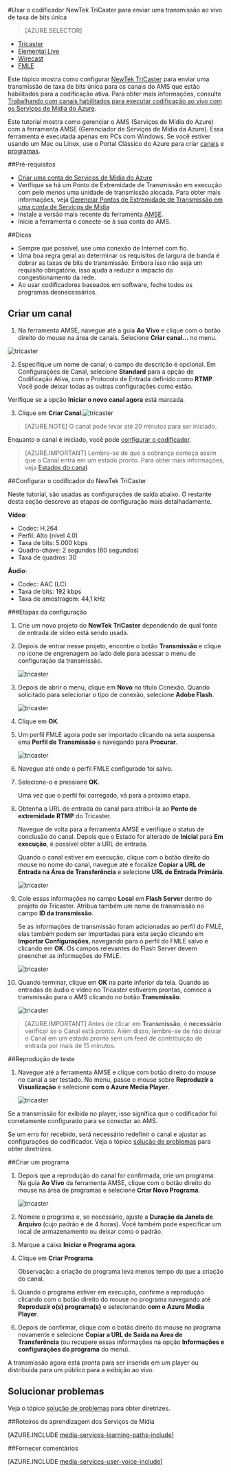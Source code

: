 <properties 
	pageTitle="Configurar o codificador NewTek TriCaster para enviar uma transmissão ao vivo de taxa de bits única" 
	description="Este tópico mostra como configurar TriCaster para enviar uma transmissão de taxa de bits única para os canais do AMS que estão habilitados para a codificação ativa." 
	services="media-services" 
	documentationCenter="" 
	authors="Juliako,cenkdin,anilmur" 
	manager="dwrede" 
	editor=""/>

<tags 
	ms.service="media-services" 
	ms.workload="media" 
	ms.tgt_pltfrm="na" 
	ms.devlang="ne" 
	ms.topic="article" 
	ms.date="02/03/2016"   
	ms.author="juliako"/>

#Usar o codificador NewTek TriCaster para enviar uma transmissão ao vivo de taxa de bits única

> [AZURE.SELECTOR]
- [Tricaster](media-services-configure-tricaster-live-encoder.md)
- [Elemental Live](media-services-configure-elemental-live-encoder.md)
- [Wirecast](media-services-configure-wirecast-live-encoder.md)
- [FMLE](media-services-configure-fmle-live-encoder.md)

Este tópico mostra como configurar [NewTek TriCaster](http://newtek.com/products/tricaster-40.html) para enviar uma transmissão de taxa de bits única para os canais do AMS que estão habilitados para a codificação ativa. Para obter mais informações, consulte [Trabalhando com canais habilitados para executar codificação ao vivo com os Serviços de Mídia do Azure](media-services-manage-live-encoder-enabled-channels.md).

Este tutorial mostra como gerenciar o AMS (Serviços de Mídia do Azure) com a ferramenta AMSE (Gerenciador de Serviços de Mídia da Azure). Essa ferramenta é executada apenas em PCs com Windows. Se você estiver usando um Mac ou Linux, use o Portal Clássico do Azure para criar [canais](media-services-portal-creating-live-encoder-enabled-channel.md#create-a-channel) e [programas](media-services-portal-creating-live-encoder-enabled-channel#create-and-manage-a-program).

##Pré-requisitos

- [Criar uma conta de Serviços de Mídia do Azure](media-services-create-account.md)
- Verifique se há um Ponto de Extremidade de Transmissão em execução com pelo menos uma unidade de transmissão alocada. Para obter mais informações, veja [Gerenciar Pontos de Extremidade de Transmissão em uma conta de Serviços de Mídia](media-services-manage-origins.md)
- Instale a versão mais recente da ferramenta [AMSE](https://github.com/Azure/Azure-Media-Services-Explorer).
- Inicie a ferramenta e conecte-se à sua conta do AMS.

##Dicas

- Sempre que possível, use uma conexão de Internet com fio.
- Uma boa regra geral ao determinar os requisitos de largura de banda é dobrar as taxas de bits de transmissão. Embora isso não seja um requisito obrigatório, isso ajuda a reduzir o impacto do congestionamento da rede.
- Ao usar codificadores baseados em software, feche todos os programas desnecessários.

## Criar um canal

1.  Na ferramenta AMSE, navegue até a guia **Ao Vivo** e clique com o botão direito do mouse na área de canais. Selecione **Criar canal...** no menu.

![tricaster](./media/media-services-tricaster-live-encoder/media-services-tricaster1.png)

2. Especifique um nome de canal; o campo de descrição é opcional. Em Configurações de Canal, selecione **Standard** para a opção de Codificação Ativa, com o Protocolo de Entrada definido como **RTMP**. Você pode deixar todas as outras configurações como estão.


Verifique se a opção **Iniciar o novo canal agora** está marcada.

3. Clique em **Criar Canal**.![tricaster](./media/media-services-tricaster-live-encoder/media-services-tricaster2.png)

>[AZURE.NOTE] O canal pode levar até 20 minutos para ser iniciado.


Enquanto o canal é iniciado, você pode [configurar o codificador](media-services-configure-tricaster-live-encoder.md#configure_tricaster_rtmp).

>[AZURE.IMPORTANT] Lembre-se de que a cobrança começa assim que o Canal entra em um estado pronto. Para obter mais informações, veja [Estados do canal](media-services-manage-live-encoder-enabled-channels.md#states).

##<a id=configure_tricaster_rtmp></a>Configurar o codificador do NewTek TriCaster

Neste tutorial, são usadas as configurações de saída abaixo. O restante desta seção descreve as etapas de configuração mais detalhadamente.

**Vídeo**:
 
- Codec: H.264 
- Perfil: Alto (nível 4.0) 
- Taxa de bits: 5.000 kbps 
- Quadro-chave: 2 segundos (60 segundos) 
- Taxa de quadros: 30
 
**Áudio**:

- Codec: AAC (LC) 
- Taxa de bits: 192 kbps 
- Taxa de amostragem: 44,1 kHz


###Etapas da configuração

1. Crie um novo projeto do **NewTek TriCaster** dependendo de qual fonte de entrada de vídeo está sendo usada. 
2. Depois de entrar nesse projeto, encontre o botão **Transmissão** e clique no ícone de engrenagem ao lado dele para acessar o menu de configuração da transmissão.

	![tricaster](./media/media-services-tricaster-live-encoder/media-services-tricaster3.png)
3. Depois de abrir o menu, clique em **Novo** no título Conexão. Quando solicitado para selecionar o tipo de conexão, selecione **Adobe Flash**.

	![tricaster](./media/media-services-tricaster-live-encoder/media-services-tricaster4.png)

4. Clique em **OK**.

5. Um perfil FMLE agora pode ser importado clicando na seta suspensa ema **Perfil de Transmissão** e navegando para **Procurar**.

	![tricaster](./media/media-services-tricaster-live-encoder/media-services-tricaster5.png)

6. Navegue até onde o perfil FMLE configurado foi salvo.
7. Selecione-o e pressione **OK**.

	Uma vez que o perfil foi carregado, vá para a próxima etapa.

6. Obtenha a URL de entrada do canal para atribuí-la ao **Ponto de extremidade RTMP** do Tricaster.
	
	Navegue de volta para a ferramenta AMSE e verifique o status de conclusão do canal. Depois que o Estado for alterado de **Inicial** para **Em execução**, é possível obter a URL de entrada.
	  
	Quando o canal estiver em execução, clique com o botão direito do mouse no nome do canal, navegue até e focalize **Copiar a URL de Entrada na Área de Transferência** e selecione **URL de Entrada Primária**.
	
	![tricaster](./media/media-services-tricaster-live-encoder/media-services-tricaster6.png)

7. Cole essas informações no campo **Local** em **Flash Server** dentro do projeto do Tricaster. Atribua também um nome de transmissão no campo **ID da transmissão**.

	Se as informações de transmissão foram adicionadas ao perfil do FMLE, elas também podem ser importadas para esta seção clicando em **Importar Configurações**, navegando para o perfil do FMLE salvo e clicando em **OK**. Os campos relevantes do Flash Server devem preencher as informações do FMLE.

	![tricaster](./media/media-services-tricaster-live-encoder/media-services-tricaster7.png)

9. Quando terminar, clique em **OK** na parte inferior da tela. Quando as entradas de áudio e vídeo no Tricaster estiverem prontas, comece a transmissão para o AMS clicando no botão **Transmissão**.

	![tricaster](./media/media-services-tricaster-live-encoder/media-services-tricaster11.png)

>[AZURE.IMPORTANT] Antes de clicar em **Transmissão**, é **necessário** verificar se o Canal está pronto. Além disso, lembre-se de não deixar o Canal em um estado pronto sem um feed de contribuição de entrada por mais de 15 minutos.

##Reprodução de teste
  
1. Navegue até a ferramenta AMSE e clique com botão direito do mouse no canal a ser testado. No menu, passe o mouse sobre **Reproduzir a Visualização** e selecione **com o Azure Media Player**.  

	![tricaster](./media/media-services-tricaster-live-encoder/media-services-tricaster8.png)

Se a transmissão for exibida no player, isso significa que o codificador foi corretamente configurado para se conectar ao AMS.

Se um erro for recebido, será necessário redefinir o canal e ajustar as configurações do codificador. Veja o tópico [solução de problemas](media-services-troubleshooting-live-streaming.md) para obter diretrizes.

##Criar um programa

1. Depois que a reprodução do canal for confirmada, crie um programa. Na guia **Ao Vivo** da ferramenta AMSE, clique com o botão direito do mouse na área de programas e selecione **Criar Novo Programa**.  

	![tricaster](./media/media-services-tricaster-live-encoder/media-services-tricaster9.png)

2. Nomeie o programa e, se necessário, ajuste a **Duração da Janela de Arquivo** (cujo padrão é de 4 horas). Você também pode especificar um local de armazenamento ou deixar como o padrão.
3. Marque a caixa **Iniciar o Programa agora**.
4. Clique em **Criar Programa**.  
  
	Observação: a criação do programa leva menos tempo do que a criação do canal.
 
5. Quando o programa estiver em execução, confirme a reprodução clicando com o botão direito do mouse no programa navegando até **Reproduzir o(s) programa(s)** e selecionando **com o Azure Media Player**.
6. Depois de confirmar, clique com o botão direito do mouse no programa novamente e selecione **Copiar a URL de Saída na Área de Transferência** (ou recupere essas informações na opção **Informações e configurações do programa** do menu). 

A transmissão agora está pronta para ser inserida em um player ou distribuída para um público para a exibição ao vivo.


## Solucionar problemas

Veja o tópico [solução de problemas](media-services-troubleshooting-live-streaming.md) para obter diretrizes.


##Roteiros de aprendizagem dos Serviços de Mídia

[AZURE.INCLUDE [media-services-learning-paths-include](../../includes/media-services-learning-paths-include.md)]

##Fornecer comentários

[AZURE.INCLUDE [media-services-user-voice-include](../../includes/media-services-user-voice-include.md)]

<!---HONumber=AcomDC_0211_2016-->